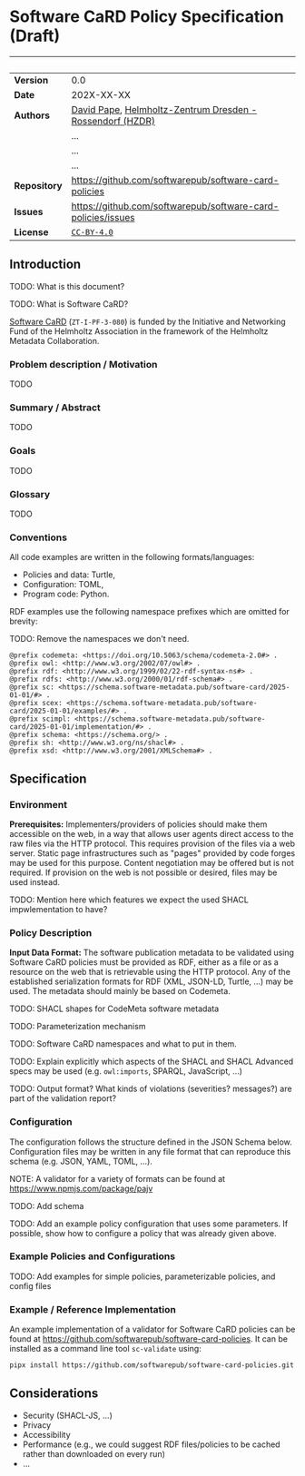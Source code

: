 <!--
SPDX-FileCopyrightText: 2025 Helmholtz-Zentrum Dresden - Rossendorf (HZDR)
SPDX-License-Identifier: CC-BY-4.0
SPDX-FileContributor: David Pape
-->

# Software CaRD Policy Specification (Draft)

| &nbsp;         | &nbsp;                                                                                                                       |
| -------------- | -----------------------------------------------------------------------------------------------------------------------------|
| **Version**    | 0.0                                                                                                                          |
| **Date**       | 202X-XX-XX                                                                                                                   |
| **Authors**    | [David Pape](https://orcid.org/0000-0002-3145-9880), [Helmholtz-Zentrum Dresden - Rossendorf (HZDR)](https://www.hzdr.de)    |
|                | ...                                                                                                                          |
|                | ...                                                                                                                          |
|                | ...                                                                                                                          |
| **Repository** | <https://github.com/softwarepub/software-card-policies>                                                                      |
| **Issues**     | <https://github.com/softwarepub/software-card-policies/issues>                                                               |
| **License**    | [`CC-BY-4.0`](https://creativecommons.org/licenses/by/4.0/)                                                                  |

## Introduction

TODO: What is this document?

TODO: What is Software CaRD?

[Software CaRD](https://helmholtz-metadaten.de/en/inf-projects/softwarecard) (`ZT-I-PF-3-080`) is funded by the Initiative and Networking Fund of the Helmholtz Association in the framework of the Helmholtz Metadata Collaboration.

### Problem description / Motivation

TODO

### Summary / Abstract

TODO

### Goals

TODO

### Glossary

TODO

### Conventions

All code examples are written in the following formats/languages:

- Policies and data: Turtle,
- Configuration: TOML,
- Program code: Python.

RDF examples use the following namespace prefixes which are omitted for brevity:

TODO: Remove the namespaces we don't need.

```turtle
@prefix codemeta: <https://doi.org/10.5063/schema/codemeta-2.0#> .
@prefix owl: <http://www.w3.org/2002/07/owl#> .
@prefix rdf: <http://www.w3.org/1999/02/22-rdf-syntax-ns#> .
@prefix rdfs: <http://www.w3.org/2000/01/rdf-schema#> .
@prefix sc: <https://schema.software-metadata.pub/software-card/2025-01-01/#> .
@prefix scex: <https://schema.software-metadata.pub/software-card/2025-01-01/examples/#> .
@prefix scimpl: <https://schema.software-metadata.pub/software-card/2025-01-01/implementation/#> .
@prefix schema: <https://schema.org/> .
@prefix sh: <http://www.w3.org/ns/shacl#> .
@prefix xsd: <http://www.w3.org/2001/XMLSchema#> .
```

## Specification

### Environment

**Prerequisites:**
Implementers/providers of policies should make them accessible on the web, in a way that allows user agents direct access to the raw files via the HTTP protocol.
This requires provision of the files via a web server.
Static page infrastructures such as "pages" provided by code forges may be used for this purpose.
Content negotiation may be offered but is not required.
If provision on the web is not possible or desired, files may be used instead.

TODO: Mention here which features we expect the used SHACL impwlementation to have?

### Policy Description

**Input Data Format:**
The software publication metadata to be validated using Software CaRD policies must be provided as RDF, either as a file or as a resource on the web that is retrievable using the HTTP protocol.
Any of the established serialization formats for RDF (XML, JSON-LD, Turtle, ...) may be used.
The metadata should mainly be based on Codemeta.

TODO: SHACL shapes for CodeMeta software metadata

TODO: Parameterization mechanism

TODO: Software CaRD namespaces and what to put in them.

TODO: Explain explicitly which aspects of the SHACL and SHACL Advanced specs may be used (e.g. `owl:imports`, SPARQL, JavaScript, ...)

TODO: Output format? What kinds of violations (severities? messages?) are part of the validation report?

### Configuration

The configuration follows the structure defined in the JSON Schema below.
Configuration files may be written in any file format that can reproduce this schema (e.g. JSON, YAML, TOML, ...).

NOTE: A validator for a variety of formats can be found at <https://www.npmjs.com/package/pajv>

TODO: Add schema

TODO: Add an example policy configuration that uses some parameters. If possible, show how to configure a policy that was already given above.

### Example Policies and Configurations

TODO: Add examples for simple policies, parameterizable policies, and config files

### Example / Reference Implementation

An example implementation of a validator for Software CaRD policies can be found at <https://github.com/softwarepub/software-card-policies>.
It can be installed as a command line tool `sc-validate` using:

```bash
pipx install https://github.com/softwarepub/software-card-policies.git
```

## Considerations

- Security (SHACL-JS, ...)
- Privacy
- Accessibility
- Performance (e.g., we could suggest RDF files/policies to be cached rather than downloaded on every run)
- ...
